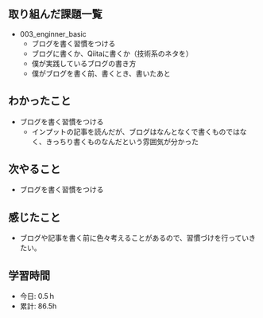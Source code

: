 ## 取り組んだ課題一覧
- 003_enginner_basic
  - ブログを書く習慣をつける
   - ブログに書くか、Qiitaに書くか（技術系のネタを）
   - 僕が実践しているブログの書き方
   - 僕がブログを書く前、書くとき、書いたあと

## わかったこと
- ブログを書く習慣をつける
  - インプットの記事を読んだが、ブログはなんとなくで書くものではなく、きっちり書くものなんだという雰囲気が分かった
 
## 次やること
- ブログを書く習慣をつける

## 感じたこと
- ブログや記事を書く前に色々考えることがあるので、習慣づけを行っていきたい。

## 学習時間
- 今日: 0.5ｈ
- 累計: 86.5h

